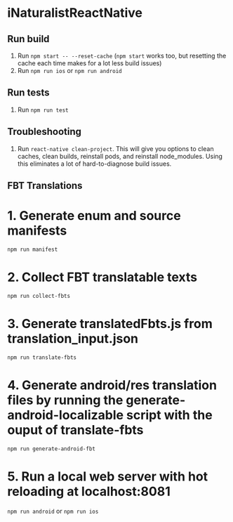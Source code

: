 # iNaturalistReactNative

## Run build
1. Run `npm start -- --reset-cache` (`npm start` works too, but resetting the cache each time makes for a lot less build issues)
2. Run `npm run ios` or `npm run android`

## Run tests
1. Run `npm run test`

## Troubleshooting
1. Run `react-native clean-project`. This will give you options to clean caches, clean builds, reinstall pods, and reinstall node_modules. Using this eliminates a lot of hard-to-diagnose build issues.

## FBT Translations
# 1. Generate enum and source manifests
`npm run manifest`
# 2. Collect FBT translatable texts
`npm run collect-fbts`
# 3. Generate translatedFbts.js from translation_input.json
`npm run translate-fbts`
# 4. Generate android/res translation files by running the generate-android-localizable script with the ouput of translate-fbts
`npm run generate-android-fbt`
# 5. Run a local web server with hot reloading at localhost:8081
`npm run android` or `npm run ios`
